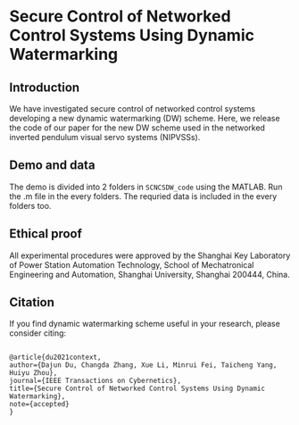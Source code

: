 # Secure Control of Networked Control Systems Using Dynamic Watermarking
## Introduction
We have investigated secure control of networked control systems developing a new dynamic watermarking (DW) scheme. Here, we release the code of our paper for the new DW scheme used in the networked inverted pendulum visual servo systems (NIPVSSs). 
## Demo and data
The demo is divided into 2 folders in <code>SCNCSDW_code</code> using the MATLAB. Run the .m file in the every folders. The requried data is included in the every folders too.
## Ethical proof
All experimental procedures were approved by the Shanghai Key Laboratory of Power Station Automation Technology, School of Mechatronical Engineering and Automation, Shanghai University, Shanghai 200444, China.
## Citation
If you find dynamic watermarking scheme useful in your research, please consider citing:
<pre><code>
@article{du2021context, 
author={Dajun Du, Changda Zhang, Xue Li, Minrui Fei, Taicheng Yang, Huiyu Zhou}, 
journal={IEEE Transactions on Cybernetics}, 
title={Secure Control of Networked Control Systems Using Dynamic Watermarking}, 
note={accepted}
}
</code></pre>
